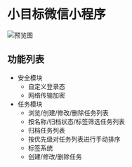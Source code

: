 # 小目标微信小程序

![预览图](https://raw.githubusercontent.com/AlumiK/github-playground/main/ImageHost/mini-goals/stitched.png)

## 功能列表

- 安全模块
    - 自定义登录态
    - 网络传输加密
- 任务模块
    - 浏览/创建/修改/删除任务列表
    - 按名称/归档状态/标签筛选任务列表
    - 归档任务列表
    - 按优先级对任务列表进行手动排序
    - 标签系统
    - 创建/修改/删除任务

